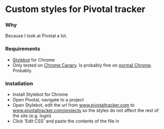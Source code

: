 # Custom styles for Pivotal tracker

### Why

Because I look at Pivotal a lot.

### Requirements

- [Stylebot](https://chrome.google.com/webstore/detail/oiaejidbmkiecgbjeifoejpgmdaleoha) for Chrome
-  Only tested on [Chrome Canary](http://tools.google.com/dlpage/chromesxs). Is probably fine on [normal Chrome](https://www.google.com/chrome). Probably.

### Installation

- Install Stylebot for Chrome
- Open Pivotal, navigate to a project
- Open Stylebot, edit the url from www.pivotaltracker.com to www.pivotaltracker.com/projects so the styles do not affect the rest of the site (e.g. login)
- Click 'Edit CSS' and paste the contents of the file in
